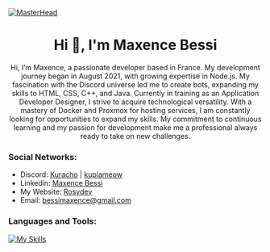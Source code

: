 [![MasterHead](https://i.pinimg.com/originals/44/c7/c1/44c7c1f3fbd68b2151c37af5f08198f1.gif)](#)
<h1 align="center">Hi 👋, I'm Maxence Bessi</h1>

<p align="center">
Hi, I’m Maxence, a passionate developer based in France. My development journey began in August 2021, with growing expertise in Node.js. My fascination with the Discord universe led me to create bots, expanding my skills to HTML, CSS, C++, and Java. Currently in training as an Application Developer Designer, I strive to acquire technological versatility. With a mastery of Docker and Proxmox for hosting services, I am constantly looking for opportunities to expand my skills. My commitment to continuous learning and my passion for development make me a professional always ready to take on new challenges.
</p>

<h3 align="left">Social Networks:</h3>

- Discord: [Kuracho](https://discord.com/users/358629612584173568) | [kupiameow](https://discord.com/users/1247224673091977228)
- Linkedin: [Maxence Bessi](https://www.linkedin.com/in/maxence-bessi/)
- My Website: [Rosydev](https://rosydev.fr)
- Email: bessimaxence@gmail.com

<h3 align="left">Languages and Tools:</h3>

[![My Skills](https://skillicons.dev/icons?i=js,ts,html,css,java,cpp,docker,git,idea,vscode,maven,mysql,nginx,tailwind,vue,spring,bash,sass&perline=15)]( )

